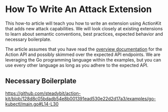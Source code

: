 # How To Write An Attack Extension

This how-to article will teach you how to write an extension using ActionKit that adds new attack capabilities. We will look closely at existing extensions to learn about semantic conventions, best practices, expected behavior and necessary boilerplate.

The article assumes that you have read the [overview documentation](../action-api.md#overview) for the Action API and possibly skimmed over the expected API endpoints. We are leveraging the Go programming language within the examples, but you can use every other language as long as you adhere to the expected API.

## Necessary Boilerplate

https://github.com/steadybit/action-kit/blob/128d8c05bdadb54e8b001391ead530e22d2d17a3/examples/go-kubectl/main.go#L14-L30